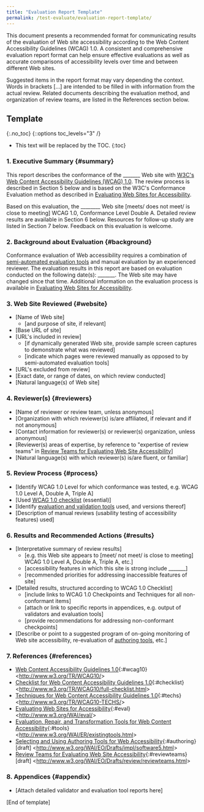 ```yaml
---
title: "Evaluation Report Template"
permalink: /test-evaluate/evaluation-report-template/
---
```


This document presents a recommended format for communicating results of
the evaluation of Web site accessibility according to the Web Content
Accessibility Guidelines (WCAG) 1.0. A consistent and comprehensive
evaluation report format can help ensure effective evaluations as well
as accurate comparisons of accessibility levels over time and between
different Web sites.

Suggested items in the report format may vary depending the context.
Words in brackets \[...\] are intended to be filled in with information
from the actual review. Related documents describing the evaluation
method, and organization of review teams, are listed in the References
section below.

Template
--------

{:.no_toc}
{::options toc_levels="3" /}

-   This text will be replaced by the TOC.
{:toc}

### 1. Executive Summary {#summary}

This report describes the conformance of the \_\_\_\_\_\_\_ Web site
with [W3C's Web Content Accessibility Guidelines (WCAG) 1.0](#wcag10).
The review process is described in Section 5 below and is based on the
W3C's Conformance Evaluation method as described in [Evaluating Web
Sites for Accessibility](#eval).

Based on this evaluation, the \_\_\_\_\_\_\_\_ Web site \[meets/ does
not meet/ is close to meeting\] WCAG 1.0, Conformance Level Double A.
Detailed review results are available in Section 6 below. Resources for
follow-up study are listed in Section 7 below. Feedback on this
evaluation is welcome.

### 2. Background about Evaluation {#background}

Conformance evaluation of Web accessibility requires a combination of
[semi-automated evaluation tools](#tools) and manual evaluation by an
experienced reviewer. The evaluation results in this report are based on
evaluation conducted on the following date(s): \_\_\_\_\_\_\_. The Web
site may have changed since that time. Additional information on the
evaluation process is available in [Evaluating Web Sites for
Accessibility](#eval).

### 3. Web Site Reviewed {#website}

-   \[Name of Web site\]
    -   \[and purpose of site, if relevant\]
-   \[Base URL of site\]
-   \[URL's included in review\]
    -   \[if dynamically generated Web site, provide sample screen
        captures to demonstrate what was reviewed\]
    -   \[indicate which pages were reviewed manually as opposed to by
        semi-automated evaluation tools\]
-   \[URL's excluded from review\]
-   \[Exact date, or range of dates, on which review conducted\]
-   \[Natural language(s) of Web site\]

### 4. Reviewer(s) {#reviewers}

-   \[Name of reviewer or review team, unless anonymous\]
-   \[Organization with which reviewer(s) is/are affiliated, if relevant
    and if not anonymous\]
-   \[Contact information for reviewer(s) or reviewer(s) organization,
    unless anonymous\]
-   \[Reviewer(s) areas of expertise, by reference to "expertise of
    review teams" in [Review Teams for Evaluating Web Site
    Accessibility](#reviewteams)\]
-   \[Natural language(s) with which reviewer(s) is/are fluent, or
    familiar\]

### 5. Review Process {#process}

-   \[Identify WCAG 1.0 Level for which conformance was tested, e.g.
    WCAG 1.0 Level A, Double A, Triple A\]
-   \[Used [WCAG 1.0 checklist](#checklist) (essential)\]
-   \[Identify [evaluation and validation tools](#tools) used, and
    versions thereof\]
-   \[Description of manual reviews (usability testing of accessibility
    features) used\]

### 6. Results and Recommended Actions {#results}

-   \[Interpretative summary of review results\]
    -   \[e.g. this Web site appears to \[meet/ not meet/ is close to
        meeting\] WCAG 1.0 Level A, Double A, Triple A, etc.\]
    -   \[accessibility features in which this site is strong include
        \_\_\_\_\_\_\_\]
    -   \[recommended priorities for addressing inaccessible features of
        site\]
-   \[Detailed results, structured according to WCAG 1.0 Checklist\]
    -   \[include links to WCAG 1.0 Checkpoints and Techniques for all
        non-conformant items\]
    -   \[attach or link to specific reports in appendices, e.g. output
        of validators and evaluation tools\]
    -   \[provide recommendations for addressing non-conformant
        checkpoints\]
-   \[Describe or point to a suggested program of on-going monitoring of
    Web site accessibility, re-evaluation of [authoring
    tools](#authoring), etc.\]

### 7. References {#references}

-   [Web Content Accessibility Guidelines
    1.0](http://www.w3.org/TR/WCAG10/){:#wcag10}<br>
    &lt;http://www.w3.org/TR/WCAG10/&gt;
-   [Checklist for Web Content Accessibility Guidelines
    1.0](http://www.w3.org/TR/WCAG10/full-checklist.html){:#checklist} <br>
    &lt;http://www.w3.org/TR/WCAG10/full-checklist.html&gt;
-   [Techniques for Web Content Accessibility Guidelines
    1.0](http://www.w3.org/TR/WCAG10-TECHS/){:#techs} <br>
    &lt;http://www.w3.org/TR/WCAG10-TECHS/&gt;
-   [Evaluating Web Sites for
    Accessibility](http://www.w3.org/WAI/eval/){:#eval} <br>
    &lt;http://www.w3.org/WAI/eval/&gt;
-   [Evaluation, Repair, and Transformation Tools for Web
    Content Accessibility](http://www.w3.org/WAI/ER/existingtools.html){:#tools} <br>
    &lt;http://www.w3.org/WAI/ER/existingtools.html&gt;
-   [Selecting and Using Authoring Tools for Web
    Accessibility](http://www.w3.org/WAI/EO/Drafts/impl/software5.html){:#authoring} <br>
    \[draft\]
    &lt;http://www.w3.org/WAI/EO/Drafts/impl/software5.html&gt;
-   [Review Teams for Evaluating Web Site
    Accessibility](http://www.w3.org/WAI/EO/Drafts/review/reviewteams.html){:#reviewteams} <br>
    \[draft\]
    &lt;http://www.w3.org/WAI/EO/Drafts/review/reviewteams.html&gt;

### 8. Appendices {#appendix}

-   \[Attach detailed validator and evaluation tool reports here\]

\[End of template\]
